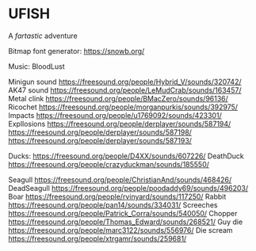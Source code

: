 
# UFISH

A *fartastic* adventure

Bitmap font generator:
https://snowb.org/

Music: BloodLust

Minigun sound
https://freesound.org/people/Hybrid_V/sounds/320742/
AK47 sound
https://freesound.org/people/LeMudCrab/sounds/163457/
Metal clink
https://freesound.org/people/BMacZero/sounds/96136/
Ricochet
https://freesound.org/people/morganpurkis/sounds/392975/
Impacts
https://freesound.org/people/u1769092/sounds/423301/
Expllosions
https://freesound.org/people/derplayer/sounds/587194/
https://freesound.org/people/derplayer/sounds/587198/
https://freesound.org/people/derplayer/sounds/587193/

Ducks:
https://freesound.org/people/D4XX/sounds/607226/
DeathDuck
https://freesound.org/people/crazyduckman/sounds/185550/

Seagull
https://freesound.org/people/ChristianAnd/sounds/468426/
DeadSeagull
https://freesound.org/people/poodaddy69/sounds/496203/
Boar
https://freesound.org/people/rvinyard/sounds/117250/
Rabbit
https://freesound.org/people/pan14/sounds/334031/
Screeches
https://freesound.org/people/Patrick_Corra/sounds/540050/
Chopper
https://freesound.org/people/Thomas_Edward/sounds/268521/
Guy die
https://freesound.org/people/marc3122/sounds/556976/
Die scream
https://freesound.org/people/xtrgamr/sounds/259681/